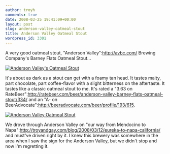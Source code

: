 ```yaml
---
author: troyh
comments: true
date: 2008-03-25 19:41:09+00:00
layout: post
slug: anderson-valley-oatmeal-stout
title: Anderson Valley Oatmeal Stout
wordpress_id: 3301
---
```


A very good oatmeal stout, "Anderson Valley":http://avbc.com/ Brewing Company's Barney Flats Oatmeal Stout...

[![Anderson Valley's Oatmeal Stout](http://farm3.static.flickr.com/2207/2362138696_cd05657d24.jpg)](http://www.flickr.com/photos/troyh/2362138696/)


<!-- more -->

It's about as dark as a stout can get with a foamy tan head. It tastes malty, part chocolate, part coffee-flavor with a slight bitterness on the aftertaste. It tastes like a classic oatmeal stout to me. It's rated a "3.63 on RateBeer":http://ratebeer.com/beer/anderson-valley-barney-flats-oatmeal-stout/334/ and an "A- on BeerAdvocate":http://beeradvocate.com/beer/profile/193/615.

[![Anderson Valley Oatmeal Stout](http://farm3.static.flickr.com/2152/2362145872_773649f6b2.jpg)](http://www.flickr.com/photos/troyh/2362145872/)

We drove through Anderson Valley on "our way from Mendocino to Napa":http://troyandgay.com/blog/2008/03/12/eureka-to-napa-california/ and must've driven right by it. I knew this brewery was somewhere in the area when I saw the sign for the Anderson Valley, but we didn't stop and now I'm regretting it.
